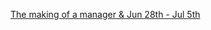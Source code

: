 [The making of a manager & Jun 28th - Jul 5th](https://drive.google.com/file/d/1s--kp7EJSEm-a3y4vUFGFs3QRnsRdZ4I/view?usp=sharing)
